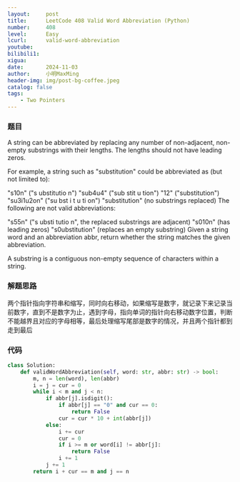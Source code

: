 ```yaml
---
layout:     post
title:      LeetCode 408 Valid Word Abbreviation (Python)
number:     408
level:      Easy
lcurl:      valid-word-abbreviation
youtube:    
bilibili1:  
xigua:      
date:       2024-11-03
author:     小明MaxMing
header-img: img/post-bg-coffee.jpeg
catalog: false
tags:
    - Two Pointers
---
```


### 题目

A string can be abbreviated by replacing any number of non-adjacent, non-empty substrings with their lengths. The lengths should not have leading zeros.

For example, a string such as "substitution" could be abbreviated as (but not limited to):

"s10n" ("s ubstitutio n")
"sub4u4" ("sub stit u tion")
"12" ("substitution")
"su3i1u2on" ("su bst i t u ti on")
"substitution" (no substrings replaced)
The following are not valid abbreviations:

"s55n" ("s ubsti tutio n", the replaced substrings are adjacent)
"s010n" (has leading zeros)
"s0ubstitution" (replaces an empty substring)
Given a string word and an abbreviation abbr, return whether the string matches the given abbreviation.

A substring is a contiguous non-empty sequence of characters within a string.

### 解题思路

两个指针指向字符串和缩写，同时向右移动，如果缩写是数字，就记录下来记录当前数字，直到不是数字为止，遇到字母，指向单词的指针向右移动数字位置，判断不能越界且对应的字母相等，最后处理缩写尾部是数字的情况，并且两个指针都到走到最后

### 代码
```python
class Solution:
    def validWordAbbreviation(self, word: str, abbr: str) -> bool:
        m, n = len(word), len(abbr)
        i = j = cur = 0
        while i < m and j < n:
            if abbr[j].isdigit():
                if abbr[j] == "0" and cur == 0:
                    return False
                cur = cur * 10 + int(abbr[j])
            else:
                i += cur
                cur = 0
                if i >= m or word[i] != abbr[j]:
                    return False
                i += 1
            j += 1
        return i + cur == m and j == n
```
